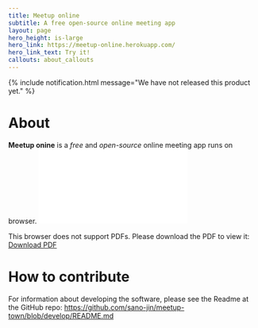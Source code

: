 ```yaml
---
title: Meetup online
subtitle: A free open-source online meeting app
layout: page
hero_height: is-large
hero_link: https://meetup-online.herokuapp.com/
hero_link_text: Try it!
callouts: about_callouts
---
```


{% include notification.html message="We have not released this product yet." %}


# About
**Meetup onine** is a _free_ and _open-source_ online meeting app runs on browser.
<object data="./meetup-online-slide.pdf" type="application/pdf" width="700px" height="700px">
    <embed src="./meetup-online-slide.pdf" />
	<p>This browser does not support PDFs. Please download the PDF to view it:
		<a href="./meetup-online-slide.pdf">Download PDF</a>
	</p>
</object>
    

# How to contribute
For information about developing the software, please see the Readme at the GitHub repo: <https://github.com/sano-jin/meetup-town/blob/develop/README.md>



